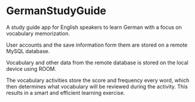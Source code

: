 # GermanStudyGuide

A study guide app for English speakers to learn German with a focus on vocabulary memorization.

User accounts and the save information form them are stored on a remote MySQL database. 

Vocabulary and other data from the remote database is stored on the local device using ROOM.

The vocabulary activities store the score and frequency every word, which then determines what vocabulary will be reviewed during the activity. This results in a smart and efficient learning exercise.

